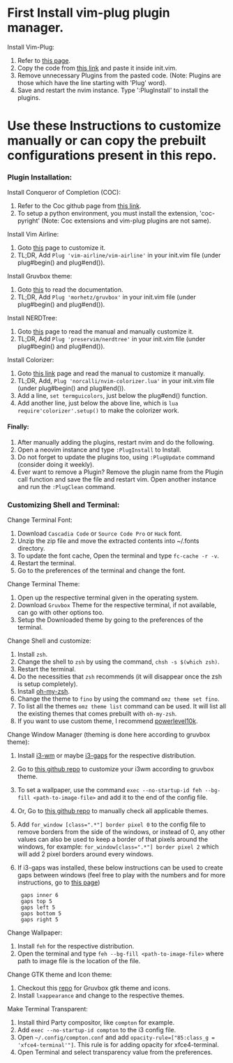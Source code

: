 # First Install vim-plug plugin manager.

Install Vim-Plug:
1. Refer to [this page](https://github.com/junegunn/vim-plug).
2. Copy the code from [this link](https://github.com/junegunn/vim-plug#example) and paste it inside init.vim.
3. Remove unnecessary Plugins from the pasted code. (Note: Plugins are those which have the line starting with 'Plug' word).
4. Save and restart the nvim instance. Type ':PlugInstall' to install the plugins.

# Use these Instructions to customize manually or can copy the prebuilt configurations present in this repo.

### Plugin Installation:

Install Conqueror of Completion (COC):
1. Refer to the Coc github page from [this link](https://github.com/neoclide/coc.nvim).
2. To setup a python environment, you must install the extension, 'coc-pyright' (Note: Coc extensions and vim-plug plugins are not same).

Install Vim Airline:
1. Goto [this](https://github.com/vim-airline/vim-airline) page to customize it. 
2. TL;DR, Add `Plug 'vim-airline/vim-airline'` in your init.vim file (under plug#begin() and plug#end()).

Install Gruvbox theme:
1. Goto [this](https://github.com/morhetz/gruvbox) to read the documentation.
2. TL;DR, Add `Plug 'morhetz/gruvbox'` in your init.vim file (under plug#begin() and plug#end()).

Install NERDTree:
1. Goto [this](https://github.com/preservim/nerdtree) page to read the manual and manually customize it.
2. TL;DR, Add `Plug 'preservim/nerdtree'` in your init.vim file (under plug#begin() and plug#end()).

Install Colorizer:
1. Goto [this link](https://github.com/norcalli/nvim-colorizer.lua) page and read the manual to customize it manually.
2. TL;DR, Add, `Plug 'norcalli/nvim-colorizer.lua'` in your init.vim file (under plug#begin() and plug#end()).
3. Add a line, `set termguicolors`, just below the plug#end() function.
4. Add another line, just below the above line, which is `lua require'colorizer'.setup()` to make the colorizer work.

#### Finally:
1. After manually adding the plugins, restart nvim and do the following.
2. Open a neovim instance and type `:PlugInstall` to Install.
3. Do not forget to update the plugins too, using `:PlugUpdate` command (consider doing it weekly).
4. Ever want to remove a Plugin? Remove the plugin name from the Plugin call function and save the file and restart vim. Open another instance and run the `:PlugClean` command.

### Customizing Shell and Terminal:
Change Terminal Font:
1. Download `Cascadia Code` or `Source Code Pro` or `Hack` font.
2. Unzip the zip file and move the extracted contents into ~/.fonts directory.
3. To update the font cache, Open the terminal and type `fc-cache -r -v`.
4. Restart the terminal.
5. Go to the preferences of the terminal and change the font.

Change Terminal Theme:
1. Open up the respective terminal given in the operating system.
2. Download `Gruvbox` Theme for the respective terminal, if not available, can go with other options too.
3. Setup the Downloaded theme by going to the preferences of the terminal.

Change Shell and customize:
1. Install `zsh`.
2. Change the shell to `zsh` by using the command, `chsh -s $(which zsh)`.
3. Restart the terminal.
4. Do the necessities that `zsh` recommends (it will disappear once the zsh is setup completely).
5. Install [oh-my-zsh](https://github.com/ohmyzsh/ohmyzsh).
6. Change the theme to `fino` by using the command `omz theme set fino`.
7. To list all the themes `omz theme list` command can be used. It will list all the existing themes that comes prebuilt with `oh-my-zsh`.
8. If you want to use custom theme, I recommend [powerlevel10k](https://github.com/romkatv/powerlevel10k).

Change Window Manager (theming is done here according to gruvbox theme):
1. Install [i3-wm](https://github.com/i3/i3) or maybe [i3-gaps](https://github.com/Airblader/i3) for the respective distribution.
2. Go to [this github repo](https://github.com/a-schaefers/i3-wm-gruvbox-theme/) to customize your i3wm according to gruvbox theme.
3. To set a wallpaper, use the command `exec --no-startup-id feh --bg-fill <path-to-image-file>` and add it to the end of the config file.
4. Or, Go to [this github repo](https://github.com/nimishgo/i3wm-themes) to manually check all applicable themes.
5. Add `for_window [class=".*"] border pixel 0` to the config file to remove borders from the side of the windows, or instead of 0, any other values can also be used to keep a border of that pixels around the windows, for example: `for_window[class=".*"] border pixel 2` which will add 2 pixel borders around every windows.
6. If i3-gaps was installed, these below instructions can be used to create gaps between windows (feel free to play with the numbers and for more instructions, go to [this page](https://github.com/Airblader/i3#configuration))

        gaps inner 6
        gaps top 5
        gaps left 5
        gaps bottom 5
        gaps right 5

Change Wallpaper:
1. Install `feh` for the respective distribution.
2. Open the terminal and type `feh --bg-fill <path-to-image-file>` where path to image file is the location of the file.

Change GTK theme and Icon theme:
1. Checkout this [repo](https://github.com/TheGreatMcPain/gruvbox-material-gtk) for Gruvbox gtk theme and icons.
2. Install `lxappearance` and change to the respective themes.

Make Terminal Transparent:
1. Install third Party compositor, like `compton` for example.
2. Add `exec --no-startup-id compton` to the i3 config file.
3. Open `~/.config/compton.conf` and add `opacity-rule=["85:class_g = 'xfce4-terminal'"]`. This rule is for adding opacity for xfce4-terminal.
4. Open Terminal and select transparency value from the preferences.
